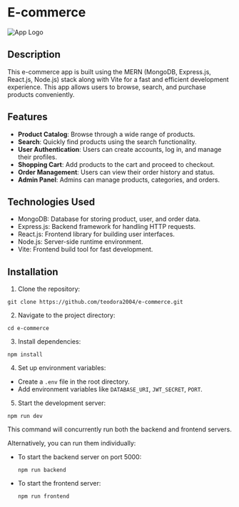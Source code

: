 # E-commerce

![App Logo](logo.png)

## Description
This e-commerce app is built using the MERN (MongoDB, Express.js, React.js, Node.js) stack along with Vite for a fast and efficient development experience. 
This app allows users to browse, search, and purchase products conveniently.

## Features
- **Product Catalog**: Browse through a wide range of products.
- **Search**: Quickly find products using the search functionality.
- **User Authentication**: Users can create accounts, log in, and manage their profiles.
- **Shopping Cart**: Add products to the cart and proceed to checkout.
- **Order Management**: Users can view their order history and status.
- **Admin Panel**: Admins can manage products, categories, and orders.

## Technologies Used
- MongoDB: Database for storing product, user, and order data.
- Express.js: Backend framework for handling HTTP requests.
- React.js: Frontend library for building user interfaces.
- Node.js: Server-side runtime environment.
- Vite: Frontend build tool for fast development.

## Installation
1. Clone the repository:
```
git clone https://github.com/teodora2004/e-commerce.git
```
2. Navigate to the project directory:
```
cd e-commerce
```

3. Install dependencies:
```
npm install
```

4. Set up environment variables:

- Create a `.env` file in the root directory.
- Add environment variables like `DATABASE_URI`, `JWT_SECRET`, `PORT`.

5. Start the development server:
```
npm run dev
```
This command will concurrently run both the backend and frontend servers.

Alternatively, you can run them individually:
- To start the backend server on port 5000:
  ```
  npm run backend
  ```
- To start the frontend server:
  ```
  npm run frontend
  ```

